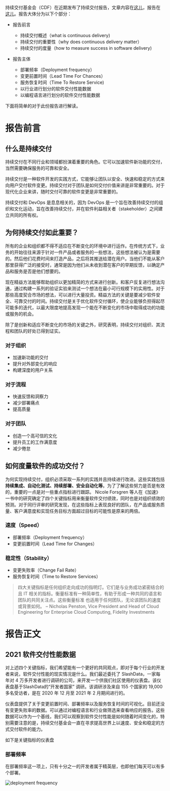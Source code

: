 持续交付基金会（CDF）在近期发布了持续交付报告，文章内容在[这儿](https://cd.foundation/blog/2021/06/24/state-of-cd-report/?utm_campaign=cdcon%202021%20email%20promos&utm_medium=email&_hsmi=137367697&_hsenc=p2ANqtz-9dpxyTwCdToRd9H2WHdYE3KzhTQnHegE0EykhArIZCHp7G6PuCfibZyAqK78Uu9yLt_CujaAItkfGRr2Z21oIEcQb7EA&utm_content=137326800&utm_source=hs_email)，报告在[这儿](https://cd.foundation/wp-content/uploads/sites/78/2021/06/CD-Foundation-State-of-CD-June-2021.pdf)。报告大体分为以下个部分：

- 报告前言

    - 持续交付概述（what is continuous delivery)
    - 持续交付的重要性（why does continuous delivery matter）
    - 持续交付的度量（how to measure success in software delivery)
- 报告主体
    - 部署频率（Deployment frequency）
    - 变更前置时间（Lead Time For Chances）
    - 服务恢复时间（Time To Restore Service)
    - 以行业进行划分的软件交付性能数据
    - 以编程语言进行划分的软件交付性能数据

下面将简单的对于此份报告进行解读。

# 报告前言

## 什么是持续交付

持续交付在不同行业和领域都扮演着重要的角色。它可以加速软件新功能的交付，当然需要确保服务的可靠和安全。

持续交付是一种软件开发的实践方式，它能够让团队以安全、快速和稳定的方式来向用户交付软件变更。持续交付对于团队是如何交付价值来讲是非常重要的。对于现代化企业来讲，随时交付可靠的软件变更是非常重要的。

持续交付和 DevOps 是息息相关的，因为 DevOps 是一个旨在改善持续交付的组织和文化运动，旨在改善持续交付，并在软件利益相关者（stakeholder）之间建立共同的所有权。

## 为何持续交付如此重要？

所有的企业和组织都不得不适应在不断变化的环境中进行运作。在传统方式下，业务的开始往往来源于针对一件产品或者服务的一些想法，这些想法被认为是需要的。然后他们花费时间来打造产品，之后将其推送给潜在用户。当他们不能从客户那里获得广泛的接受时，通常是因为他们从未收到潜在客户的早期反馈，以确定产品和服务是否是他们想要的。

现在精益方法能够帮助组织以更加精简的方式来进行创新。和客户反复进行想法沟通，通过构建一系列的验证实验来测试一个想法在最小可行规模下的实用性。对于那些高度契合市场的想法，可以进行大量投资。精益方法的关键是要减少软件安全、可靠交付的时间。持续交付是关于优化软件交付循环，使企业能够负担得起尽可能多的迭代，以最大限度地提高发现一个能在不断变化的市场中取得成功的功能或服务的机会。

除了是创新和适应不断变化的市场的关键之外，研究表明，持续交付对组织、其流程和团队的好处已得到证实。

### 对于组织

* 加速新功能的交付
* 提升对外部变化的响应
* 构建深度的用户关系

### 对于流程
* 快速反馈和洞察力
* 减少部署痛点
* 提高质量

### 对于团队

* 创造一个高可信的文化
* 提升员工的工作满意度
* 减少倦怠

## 如何度量软件的成功交付？

为何实现持续交付，组织必须采取一系列的实践并且持续进行改进。这些实践包括**持续集成、自动化测试、持续部署、安全自动化等**。为了了解这些努力是否是有效的，重要的一点是对一些重点指标进行跟踪。 Nicole Forsgren 等人在《加速》一书中的研究确定了四个关键指标用来衡量软件交付绩效，同时也是对组织绩效的预测。对于同行评审的研究发现，在这些指标上表现良好的团队，在产品或服务质量、客户满意度和实现任务目标方面超过目标的可能性是原来的两倍。

### 速度（Speed）

* 部署频率（Deployment frequency）
* 变更前置时间（Lead Time for Changes）

### 稳定性（Stability）

* 变更失败率（Change Fail Rate）
* 服务恢复时间（Time to Restore Services）

> 四大关键指标是任何组织走向成功的指明灯。它们是与业务成功紧密结合的且 IT 相关的指标。衡量标准有一种简单性，有助于形成一种共同的语言和团队的共同关注点。这些衡量标准 也适用于任何团队，无论该团队的速度或背景如何。
> – Nicholas Penston, Vice President and Head of Cloud Engineering for Enterprise Cloud Computing, Fidelity Investments

# 报告正文

## 2021 软件交付性能数据

对上述四个关键指标，我们希望能有一个更好的共同观点，即对于每个行业的开发者来说，软件交付性能的现实情况是什么。我们最近委托了 SlashData，一家每年对 4 万多开发者进行调研的公司，来开发一个供我们社区使用的仪表盘。该仪表盘基于SlashData的“开发者国家” 调研。该调研涉及来自 155 个国家的 19,000 多名受访者，是在 2020 年 12 月至 2021 年 2 月期间进行的。

仪表盘提供了关于变更前置时间、部署频率以及服务恢复时间的可视化。目前还没有变更失败率的数据。可以通过对编程语言和行业做筛选来查看响应的报告。这些数据可以作为一个基线，我们可以观察到软件交付性能是如何随着时间变化的，特别需要注意的是，持续交付基金会一直在寻求提高世界上以速度、安全和稳定的方式交付软件的能力。

如下是关键指标的仪表盘

### 部署频率

在部署频率这一项上，只有十分之一的开发者属于精英层，也即他们每天可以有多个部署。

![deployment frequency](https://github.com/majinghe/DevOps/blob/main/images/deployment-frequency.png)

